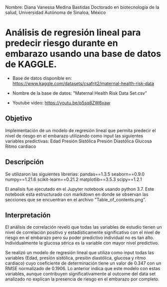Nombre: Diana Vanessa Medina Bastidas
Doctorado en biotecnología de la salud, Universidad Autónoma de Sinaloa, México

# Análisis de regresión lineal para predecir riesgo durante en embarazo usando una base de datos de KAGGLE.

- Base de datos disponible en: https://www.kaggle.com/datasets/csafrit2/maternal-health-risk-data

- Nombre de la base de datos: "Maternal Health Risk Data Set.csv"

- Youtube video: https://youtu.be/p5sq8ZW6xaw

## Objetivo

Implementación de un modelo de regresión lineal que permita predecir el nivel de riesgo en el embarazo utilizando como input las siguientes variables predictivas:
Edad
Presión Sistólica
Presión Diastólica
Glucosa
Ritmo cardiaco


## Descripción

Se utilizaron las siguientes librerias: 
pandas==1.3.5
seaborn==0.9.0
numpy==1.21.6
scikit-learn==0.21.2
matplotlib==3.5.3
scipy==1.2.1

El analisis fue ejecutado en el Jupyter notebook usando python 3.7. Este notebook esta estructurado con markdown en donde se observan las secciones que se encuentran en el archivo "Table_of_contents.png".

## Interpretación

El análisis de correlación reveló que todas las variables de estudio tienen un nivel de correlación positivo y estadísticamente significativo con el nivel de riesgo en el embarazo pero su poder predictivo individual no es tan alto. Individualmente la glucosa sérica es la variable con mayor nivel predictivo.

Se realizó un modelo de regresión lineal que utiliza como input todas las variables (Edad, presión sistólica, presión diastólica, glucosa y ritmo cardiaco) cuyo coeficiente de determinación tiene un valor de 0.347 con un RMSE normalizado de 0.1906. Lo anterior indica que este modelo con estas variables, aunque contribuyen significativamente al outcome del data set analizado no explican la presencia de riesgo en el embarazo por completo.


